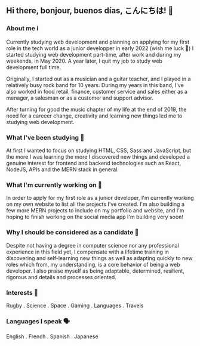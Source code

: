 ## Hi there, bonjour, buenos días, こんにちは! 👋

### About me ℹ️
Currently studying web development and planning on applying for my first role in the tech world as a junior developper in early 2022 (wish me luck 🤞) I started studying web development part-time, after work and during my weekends, in May 2020. A year later, I quit my job to study web development full time.

Originally, I started out as a musician and a guitar teacher, and I played in a relatively busy rock band for 10 years. During my years in this band, I've also worked in food retail, finance, customer service and sales either as a manager, a salesman or as a customer and support advisor.

After turning for good the music chapter of my life at the end of 2019, the need for a careeer change, creativity and learning new things led me to studying web development.

### What I've been studying 🌱
At first I wanted to focus on studying HTML, CSS, Sass and JavaScript, but the more I was learning the more I discovered new things and developed a genuine interest for frontend and backend technologies such as React, NodeJS, APIs and the MERN stack in general. 

### What I'm currently working on 🔨
In order to apply for my first role as a junior developer, I'm currently working on my own website to list all the projects I've created. I'm also building a few more MERN projects to include on my portfolio and website, and I'm hoping to finish working on the social media app I'm building very soon! 

### Why I should be considered as a candidate 🙂
Despite not having a degree in computer science nor any professional experience in this field yet, I compensate with a lifetime training in discovering and self-learning new things as well as adapting quickly to new roles which from, my understanding, is a core behavior of being a web developer. I also praise myself as being adaptable, determined, resilient, rigorous and details and processes oriented.




### Interests 🧠
  Rugby
  . Science
  . Space
  . Gaming
  . Languages
  . Travels
  
### Languages I speak 🗣️ 
  English
  . French
  . Spanish
  . Japanese
